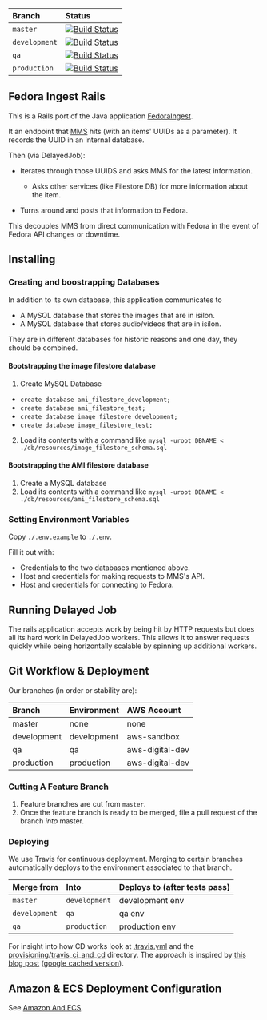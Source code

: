 | Branch        | Status                                                                                                                                   |
|:--------------|:-----------------------------------------------------------------------------------------------------------------------------------------|
| `master`      | [![Build Status](https://travis-ci.org/NYPL/fedora_ingest_rails.svg?branch=master)](https://travis-ci.org/NYPL/fedora_ingest_rails)      |
| `development` | [![Build Status](https://travis-ci.org/NYPL/fedora_ingest_rails.svg?branch=development)](https://travis-ci.org/NYPL/fedora_ingest_rails) |
| `qa`          | [![Build Status](https://travis-ci.org/NYPL/fedora_ingest_rails.svg?branch=qa)](https://travis-ci.org/NYPL/fedora_ingest_rails)          |
| `production`  | [![Build Status](https://travis-ci.org/NYPL/fedora_ingest_rails.svg?branch=production)](https://travis-ci.org/NYPL/fedora_ingest_rails)  |

## Fedora Ingest Rails

This is a Rails port of the Java application [FedoraIngest](https://github.com/NYPL/FedoraIngest/blob/master/README.md).

It an endpoint that [MMS](https://bitbucket.org/NYPL/mms/) hits (with
an items' UUIDs as a parameter). It records the UUID in an internal database.

Then (via DelayedJob):

* Iterates through those UUIDS and asks MMS for the latest information.
  - Asks other services (like Filestore DB) for more information about the item.

* Turns around and posts that information to Fedora.

This decouples MMS from direct communication with Fedora in the event of Fedora API changes or downtime.

## Installing

### Creating and boostrapping Databases

In addition to its own database, this application communicates to

* A MySQL database that stores the images that are in isilon.
* A MySQL database that stores audio/videos that are in isilon.

They are in different databases for historic reasons and one
day, they should be combined.

#### Bootstrapping the image filestore database

1. Create MySQL Database
  - `create database ami_filestore_development;`
  - `create database ami_filestore_test;`
  - `create database image_filestore_development;`
  - `create database image_filestore_test;`

2. Load its contents with a command like `mysql -uroot DBNAME < ./db/resources/image_filestore_schema.sql`

#### Bootstrapping the AMI filestore database

1. Create a MySQL database
2. Load its contents with a command like `mysql -uroot DBNAME < ./db/resources/ami_filestore_schema.sql`

### Setting Environment Variables

Copy `./.env.example` to `./.env`.

Fill it out with:

* Credentials to the two databases mentioned above.
* Host and credentials for making requests to MMS's API.
* Host and credentials for connecting to Fedora.

## Running Delayed Job

The rails application accepts work by being hit by HTTP requests but
does all its hard work in DelayedJob workers. This allows it to answer
requests quickly while being horizontally scalable by spinning up
additional workers.

## Git Workflow & Deployment

Our branches (in order or stability are):

| Branch      | Environment | AWS Account     |
|:------------|:------------|:----------------|
| master      | none        | none            |
| development | development | aws-sandbox     |
| qa          | qa          | aws-digital-dev |
| production  | production  | aws-digital-dev |

### Cutting A Feature Branch

1. Feature branches are cut from `master`.
2. Once the feature branch is ready to be merged, file a pull request of the branch _into_ master.

### Deploying

We use Travis for continuous deployment.
Merging to certain branches automatically deploys to the environment associated to
that branch.

| Merge from    | Into          | Deploys to (after tests pass) |
|:--------------|:--------------|:------------------------------|
| `master`      | `development` | development env               |
| `development` | `qa`          | qa env                        |
| `qa`          | `production`  | production env                |

For insight into how CD works look at [.travis.yml](./.travis.yml) and the
[provisioning/travis_ci_and_cd](./provisioning/travis_ci_and_cd) directory.
The approach is inspired by [this blog post](https://dev.mikamai.com/2016/05/17/continuous-delivery-with-travis-and-ecs/) ([google cached version](https://webcache.googleusercontent.com/search?q=cache:NodZ-GZnk6YJ:https://dev.mikamai.com/2016/05/17/continuous-delivery-with-travis-and-ecs/+&cd=1&hl=en&ct=clnk&gl=us&client=firefox-b-1-ab)).

## Amazon & ECS Deployment Configuration

See [Amazon And ECS](./documentation/amazon-and-ecs.md).
